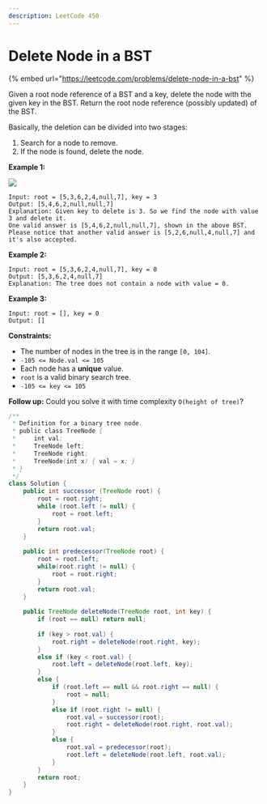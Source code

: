 ```yaml
---
description: LeetCode 450
---
```


# Delete Node in a BST

{% embed url="https://leetcode.com/problems/delete-node-in-a-bst" %}

Given a root node reference of a BST and a key, delete the node with the given key in the BST. Return the root node reference (possibly updated) of the BST.

Basically, the deletion can be divided into two stages:

1. Search for a node to remove.
2. If the node is found, delete the node.

&#x20;

**Example 1:**

![](https://assets.leetcode.com/uploads/2020/09/04/del\_node\_1.jpg)

```
Input: root = [5,3,6,2,4,null,7], key = 3
Output: [5,4,6,2,null,null,7]
Explanation: Given key to delete is 3. So we find the node with value 3 and delete it.
One valid answer is [5,4,6,2,null,null,7], shown in the above BST.
Please notice that another valid answer is [5,2,6,null,4,null,7] and it's also accepted.
```

**Example 2:**

```
Input: root = [5,3,6,2,4,null,7], key = 0
Output: [5,3,6,2,4,null,7]
Explanation: The tree does not contain a node with value = 0.
```

**Example 3:**

```
Input: root = [], key = 0
Output: []
```

&#x20;

**Constraints:**

* The number of nodes in the tree is in the range `[0, 104]`.
* `-105 <= Node.val <= 105`
* Each node has a **unique** value.
* `root` is a valid binary search tree.
* `-105 <= key <= 105`

&#x20;

**Follow up:** Could you solve it with time complexity `O(height of tree)`?

```java
/**
 * Definition for a binary tree node.
 * public class TreeNode {
 *     int val;
 *     TreeNode left;
 *     TreeNode right;
 *     TreeNode(int x) { val = x; }
 * }
 */
class Solution {
    public int successor (TreeNode root) {
        root = root.right;
        while (root.left != null) {
            root = root.left;
        }
        return root.val;
    }
    
    public int predecessor(TreeNode root) {
        root = root.left;
        while(root.right != null) {
            root = root.right;
        }
        return root.val;
    }
    
    public TreeNode deleteNode(TreeNode root, int key) {
        if (root == null) return null;
        
        if (key > root.val) {
            root.right = deleteNode(root.right, key);
        }
        else if (key < root.val) {
            root.left = deleteNode(root.left, key);
        }
        else {
            if (root.left == null && root.right == null) {
                root = null;
            }
            else if (root.right != null) {
                root.val = successor(root);
                root.right = deleteNode(root.right, root.val);
            }
            else {
                root.val = predecessor(root);
                root.left = deleteNode(root.left, root.val);
            }
        }
        return root;
    }
}
```
